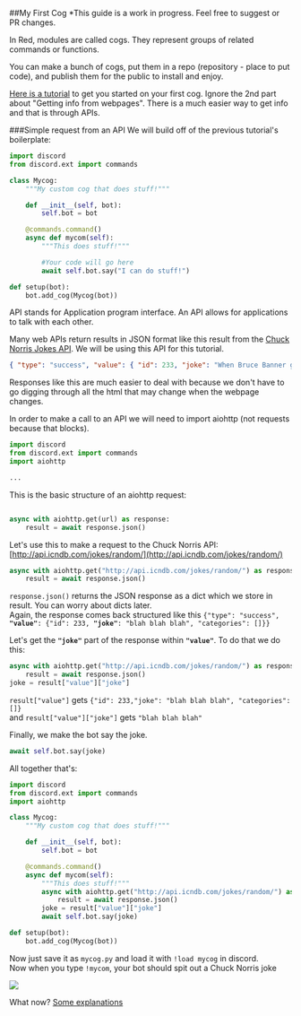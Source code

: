 ##My First Cog
*This guide is a work in progress. Feel free to suggest or PR changes.

In Red, modules are called cogs. They represent groups of related commands or functions.

You can make a bunch of cogs, put them in a repo (repository - place to put code), and publish them for the public to install and enjoy.

[Here is a tutorial](https://twentysix26.github.io/Red-Docs/red_guide_make_cog/) to get you started on your first cog.
Ignore the 2nd part about "Getting info from webpages".
There is a much easier way to get info and that is through APIs.

###Simple request from an API
We will build off of the previous tutorial's boilerplate:
```py
import discord
from discord.ext import commands

class Mycog:
    """My custom cog that does stuff!"""

    def __init__(self, bot):
        self.bot = bot

    @commands.command()
    async def mycom(self):
        """This does stuff!"""

        #Your code will go here
        await self.bot.say("I can do stuff!")

def setup(bot):
    bot.add_cog(Mycog(bot))
```

API stands for Application program interface. An API allows for applications to talk with each other.

Many web APIs return results in JSON format like this result from the [Chuck Norris Jokes API](http://www.icndb.com/api/). We will be using this API for this tutorial.
```json
{ "type": "success", "value": { "id": 233, "joke": "When Bruce Banner gets mad, he turns into the Hulk. When the Hulk gets mad, he turns into Chuck Norris.", "categories": [] } }
```
Responses like this are much easier to deal with because we don't have to go digging through all the html that may change when the webpage changes.

In order to make a call to an API we will need to import aiohttp (not requests because that blocks).
```py
import discord
from discord.ext import commands
import aiohttp

...
```
This is the basic structure of an aiohttp request:
```py

async with aiohttp.get(url) as response:
    result = await response.json()
```
Let's use this to make a request to the Chuck Norris API: [http://api.icndb.com/jokes/random/](http://api.icndb.com/jokes/random/)
```py
async with aiohttp.get("http://api.icndb.com/jokes/random/") as response:
    result = await response.json()
```
`response.json()` returns the JSON response as a dict which we store in result. You can worry about dicts later.  
Again, the response comes back structured like this `{"type": "success", `**`"value"`**`: {"id": 233, `**`"joke"`**`: "blah blah blah", "categories": []}}`  

Let's get the **`"joke"`** part of the response within **`"value"`**. To do that we do this:  
```py
async with aiohttp.get("http://api.icndb.com/jokes/random/") as response:
    result = await response.json()
joke = result["value"]["joke"]
```
`result["value"]` gets `{"id": 233,"joke": "blah blah blah", "categories": []}`  
and `result["value"]["joke"]` gets `"blah blah blah"`

Finally, we make the bot say the joke.
```py
await self.bot.say(joke)
```

All together that's:
```py
import discord
from discord.ext import commands
import aiohttp

class Mycog:
    """My custom cog that does stuff!"""

    def __init__(self, bot):
        self.bot = bot

    @commands.command()
    async def mycom(self):
        """This does stuff!"""
        async with aiohttp.get("http://api.icndb.com/jokes/random/") as response:
            result = await response.json()
        joke = result["value"]["joke"]
        await self.bot.say(joke)

def setup(bot):
    bot.add_cog(Mycog(bot))
```

Now just save it as `mycog.py` and load it with `!load mycog` in discord.  
Now when you type `!mycom`, your bot should spit out a Chuck Norris joke

![](https://cdn.discordapp.com/attachments/206326891752325122/220333306359709696/unknown.png)

What now? [Some explanations](PythonIntro.md)

